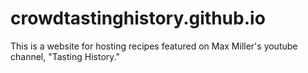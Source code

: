 # crowdtastinghistory.github.io
This is a website for hosting recipes featured on Max Miller's youtube channel, "Tasting History."
